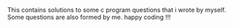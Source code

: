 This contains solutions to some c program questions that i wrote by myself. Some questions are also formed by me. happy coding !!!
